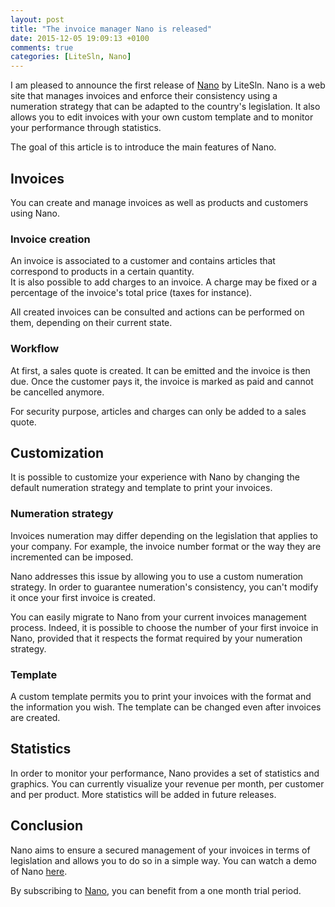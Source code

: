 ```yaml
---
layout: post
title: "The invoice manager Nano is released"
date: 2015-12-05 19:09:13 +0100
comments: true
categories: [LiteSln, Nano]
---
```

I am pleased to announce the first release of [Nano](https://nano.litesln.com) by LiteSln. Nano is a web site that manages invoices and enforce their consistency using a numeration strategy that can be adapted to the country's legislation. It also allows you to edit invoices with your own custom template and to monitor your performance through statistics.

The goal of this article is to introduce the main features of Nano.

<!-- more -->

## Invoices

You can create and manage invoices as well as products and customers using Nano.

### Invoice creation

An invoice is associated to a customer and contains articles that correspond to products in a certain quantity.  
It is also possible to add charges to an invoice. A charge may be fixed or a percentage of the invoice's total price (taxes for instance).

All created invoices can be consulted and actions can be performed on them, depending on their current state.

### Workflow

At first, a sales quote is created. It can be emitted and the invoice is then due. Once the customer pays it, the invoice is marked as paid and cannot be cancelled anymore.

For security purpose, articles and charges can only be added to a sales quote.

## Customization

It is possible to customize your experience with Nano by changing the default numeration strategy and template to print your invoices.

### Numeration strategy

Invoices numeration may differ depending on the legislation that applies to your company.
For example, the invoice number format or the way they are incremented can be imposed.

Nano addresses this issue by allowing you to use a custom numeration strategy. In order to guarantee numeration's consistency, you can't modify it once your first invoice is created.

You can easily migrate to Nano from your current invoices management process. Indeed, it is possible to choose the number of your first invoice in Nano, provided that it respects the format required by your numeration strategy.

### Template

A custom template permits you to print your invoices with the format and the information you wish. The template can be changed even after invoices are created.

## Statistics

In order to monitor your performance, Nano provides a set of statistics and graphics.
You can currently visualize your revenue per month, per customer and per product. More statistics will be added in future releases.

## Conclusion

Nano aims to ensure a secured management of your invoices in terms of legislation and allows you to do so in a simple way. You can watch a demo of Nano [here](https://www.youtube.com/watch?v=jWs6Qh3xLKY).

By subscribing to [Nano](https://nano.litesln.com), you can benefit from a one month trial period.